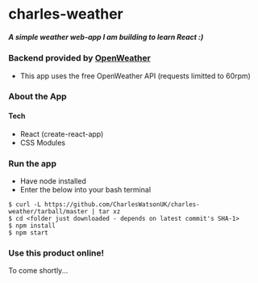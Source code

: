 # charles-weather
##### A simple weather web-app I am building to learn React :)
### Backend provided by [OpenWeather](https://openweathermap.org/)
* This app uses the free OpenWeather API (requests limitted to 60rpm)

### About the App

#### Tech
* React (create-react-app)
* CSS Modules

### Run the app
* Have node installed
* Enter the below into your bash terminal
```
$ curl -L https://github.com/CharlesWatsonUK/charles-weather/tarball/master | tar xz
$ cd <folder just downloaded - depends on latest commit's SHA-1>
$ npm install
$ npm start
```

### Use this product online!
To come shortly...